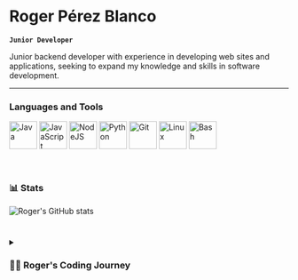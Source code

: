 # Roger Pérez Blanco

**`Junior Developer`**

Junior backend developer with experience in developing web sites and applications, seeking to expand my knowledge and skills in software development.

---

### Languages and Tools

<div>
<img alt="Java" width="50px" src="https://cdn.jsdelivr.net/gh/devicons/devicon/icons/java/java-original.svg"/>
<img alt="JavaScript" width="50px" src="https://cdn.jsdelivr.net/gh/devicons/devicon/icons/javascript/javascript-plain.svg" />
<img alt="NodeJS" width="50px" src="https://cdn.jsdelivr.net/gh/devicons/devicon/icons/nodejs/nodejs-original-wordmark.svg" />
<img alt="Python" width="50px" src="https://cdn.jsdelivr.net/gh/devicons/devicon/icons/python/python-original.svg" />
<img alt="Git" width="50px" src="https://cdn.jsdelivr.net/gh/devicons/devicon/icons/git/git-original-wordmark.svg" />
<img alt="Linux" width="50px" src="https://cdn.jsdelivr.net/gh/devicons/devicon/icons/linux/linux-original.svg" />
<img alt="Bash" width="50px" src="https://cdn.jsdelivr.net/gh/devicons/devicon/icons/bash/bash-original.svg" />
</div>
<br />

#

### 📊 Stats

![Roger's GitHub stats](https://github-readme-stats.vercel.app/api?username=rogerpb98&show_icons=true&theme=gruvbox)

<!-- ![GitHub Streak](https://streak-stats.demolab.com?user=rogerpb98&theme=gruvbox&border_radius=4.5) -->

#

<details>
 <summary><h3>👨‍💻 Roger's Coding Journey</h3></summary>
   Lorem ipsum dolor sit amet, consectetur adipiscing elit. Curabitur molestie eleifend nisl, sed congue nisi fermentum a. Suspendisse odio justo, commodo iaculis odio et, luctus porta nisl. Nulla suscipit, velit vel vulputate maximus, lacus elit eleifend magna, sed lobortis nisl dui quis odio. Suspendisse eu nulla nec tortor rutrum cursus non non ante. Vivamus sem ex, placerat vel accumsan ut, finibus sit amet augue. Proin lorem arcu, rhoncus non mauris et, lacinia euismod tellus. Proin feugiat sem in rutrum placerat. Proin commodo non eros in mattis. Proin ultricies ligula id lorem pulvinar facilisis.

[website]: TODO
[linkedin]: TODO
